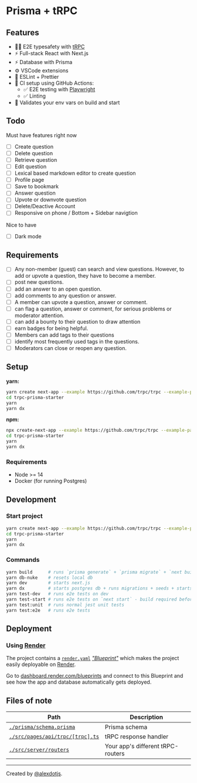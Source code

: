 # Prisma + tRPC

## Features

- 🧙‍♂️ E2E typesafety with [tRPC](https://trpc.io)
- ⚡ Full-stack React with Next.js
- ⚡ Database with Prisma
- ⚙️ VSCode extensions
- 🎨 ESLint + Prettier
- 💚 CI setup using GitHub Actions:
  - ✅ E2E testing with [Playwright](https://playwright.dev/)
  - ✅ Linting
- 🔐 Validates your env vars on build and start

## Todo

Must have features right now
- [ ] Create question
- [ ] Delete question
- [ ] Retrieve question
- [ ] Edit question
- [ ] Lexical based markdown editor to create question
- [ ] Profile page
- [ ] Save to bookmark
- [ ] Answer question
- [ ] Upvote or downvote question
- [ ] Delete/Deactive Account
- [ ] Responsive on phone / Bottom + Sidebar navigtion

Nice to have
- [ ] Dark mode


## Requirements
- [ ] Any non-member (guest) can search and view questions. However, to add or upvote a question, they have to become a member.
- [ ] post new questions.
- [ ] add an answer to an open question.
- [ ] add comments to any question or answer.
- [ ] A member can upvote a question, answer or comment.
- [ ] can flag a question, answer or comment, for serious problems or moderator attention.
- [ ] can add a bounty to their question to draw attention
- [ ] earn badges for being helpful.
- [ ] Members can add tags to their questions
- [ ] identify most frequently used tags in the questions.
- [ ] Moderators can close or reopen any question.

## Setup

**yarn:**

```bash
yarn create next-app --example https://github.com/trpc/trpc --example-path examples/next-prisma-starter trpc-prisma-starter
cd trpc-prisma-starter
yarn
yarn dx
```

**npm:**

```bash
npx create-next-app --example https://github.com/trpc/trpc --example-path examples/next-prisma-starter trpc-prisma-starter
cd trpc-prisma-starter
yarn
yarn dx
```

### Requirements

- Node >= 14
- Docker (for running Postgres)

## Development

### Start project

```bash
yarn create next-app --example https://github.com/trpc/trpc --example-path examples/next-prisma-starter trpc-prisma-starter
cd trpc-prisma-starter
yarn
yarn dx
```

### Commands

```bash
yarn build      # runs `prisma generate` + `prisma migrate` + `next build`
yarn db-nuke    # resets local db
yarn dev        # starts next.js
yarn dx         # starts postgres db + runs migrations + seeds + starts next.js
yarn test-dev   # runs e2e tests on dev
yarn test-start # runs e2e tests on `next start` - build required before
yarn test:unit  # runs normal jest unit tests
yarn test:e2e   # runs e2e tests
```

## Deployment

### Using [Render](https://render.com/)

The project contains a [`render.yaml`](./render.yaml) [_"Blueprint"_](https://render.com/docs/blueprint-spec) which makes the project easily deployable on [Render](https://render.com/).

Go to [dashboard.render.com/blueprints](https://dashboard.render.com/blueprints) and connect to this Blueprint and see how the app and database automatically gets deployed.

## Files of note

<table>
  <thead>
    <tr>
      <th>Path</th>
      <th>Description</th>
    </tr>
  </thead>
  <tbody>
    <tr>
      <td><a href="./prisma/schema.prisma"><code>./prisma/schema.prisma</code></a></td>
      <td>Prisma schema</td>
    </tr>
    <tr>
      <td><a href="./src/pages/api/trpc/[trpc].ts"><code>./src/pages/api/trpc/[trpc].ts</code></a></td>
      <td>tRPC response handler</td>
    </tr>
    <tr>
      <td><a href="./src/server/routers"><code>./src/server/routers</code></a></td>
      <td>Your app's different tRPC-routers</td>
    </tr>
  </tbody>
</table>

---

Created by [@alexdotjs](https://twitter.com/alexdotjs).
